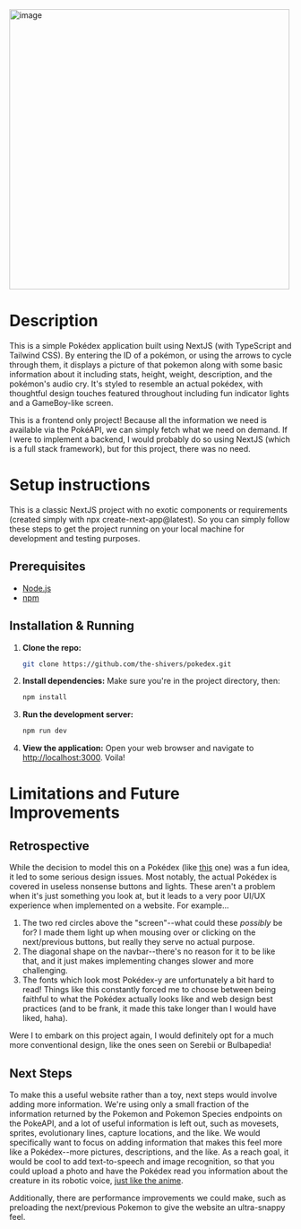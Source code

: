 <img width="500" alt="image" src="https://github.com/user-attachments/assets/86029d24-0ed7-4c19-b967-ce7a3bf72dfb" />

# Description
This is a simple Pokédex application built using NextJS (with TypeScript and Tailwind CSS). By entering the ID of a pokémon, or using the arrows to cycle through them, it displays a picture of that pokemon along with some basic information about it including stats, height, weight, description, and the pokémon's audio cry. It's styled to resemble an actual pokédex, with thoughtful design touches featured throughout including fun indicator lights and a GameBoy-like screen.

This is a frontend only project! Because all the information we need is available via the PokéAPI, we can simply fetch what we need on demand. If I were to implement a backend, I would probably do so using NextJS (which is a full stack framework), but for this project, there was no need.

# Setup instructions

This is a classic NextJS project with no exotic components or requirements (created simply with npx create-next-app@latest). So you can simply follow these steps to get the project running on your local machine for development and testing purposes.

## Prerequisites
*   [Node.js](https://nodejs.org/)
*   [npm](https://www.npmjs.com/)

## Installation & Running

1.  **Clone the repo:**
    ```bash
    git clone https://github.com/the-shivers/pokedex.git
    ```

2.  **Install dependencies:**
    Make sure you're in the project directory, then:
    ```bash
    npm install
    ```

3.  **Run the development server:**
    ```bash
    npm run dev
    ```

4.  **View the application:**
    Open your web browser and navigate to [http://localhost:3000](http://localhost:3000). Voila!

# Limitations and Future Improvements
## Retrospective
While the decision to model this on a Pokédex (like [this](https://i.etsystatic.com/20531433/r/il/281a31/3649640803/il_1588xN.3649640803_lqsi.jpg) one) was a fun idea, it led to some serious design issues. Most notably, the actual Pokédex is covered in useless nonsense buttons and lights. These aren't a problem when it's just something you look at, but it leads to a very poor UI/UX experience when implemented on a website. For example...
1. The two red circles above the "screen"--what could these _possibly_ be for? I made them light up when mousing over or clicking on the next/previous buttons, but really they serve no actual purpose. 
2. The diagonal shape on the navbar--there's no reason for it to be like that, and it just makes implementing changes slower and more challenging.
3. The fonts which look most Pokédex-y are unfortunately a bit hard to read!
Things like this constantly forced me to choose between being faithful to what the Pokédex actually looks like and web design best practices (and to be frank, it made this take longer than I would have liked, haha).

Were I to embark on this project again, I would definitely opt for a much more conventional design, like the ones seen on Serebii or Bulbapedia!

## Next Steps
To make this a useful website rather than a toy, next steps would involve adding more information. We're using only a small fraction of the information returned by the Pokemon and Pokemon Species endpoints on the PokeAPI, and a lot of useful information is left out, such as movesets, sprites, evolutionary lines, capture locations, and the like. We would specifically want to focus on adding information that makes this feel more like a Pokédex--more pictures, descriptions, and the like. As a reach goal, it would be cool to add text-to-speech and image recognition, so that you could upload a photo and have the Pokédex read you information about the creature in its robotic voice, [just like the anime](https://www.youtube.com/watch?v=F_-x2ErAtsA&list=PLI7AG9R-9Grbd8-SeUtW6A5FXXWiwakxr).

Additionally, there are performance improvements we could make, such as preloading the next/previous Pokemon to give the website an ultra-snappy feel.
